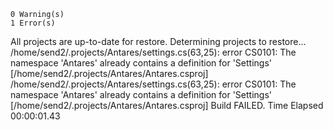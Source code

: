 


    0 Warning(s)
    1 Error(s)
  All projects are up-to-date for restore.
  Determining projects to restore...
/home/send2/.projects/Antares/settings.cs(63,25): error CS0101: The namespace 'Antares' already contains a definition for 'Settings' [/home/send2/.projects/Antares/Antares.csproj]
/home/send2/.projects/Antares/settings.cs(63,25): error CS0101: The namespace 'Antares' already contains a definition for 'Settings' [/home/send2/.projects/Antares/Antares.csproj]
Build FAILED.
Time Elapsed 00:00:01.43

